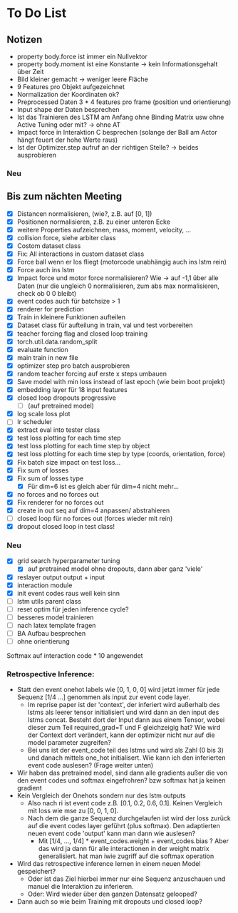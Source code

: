 # To Do List

## Notizen
- property body.force ist immer ein Nullvektor
- property body.moment ist eine Konstante -> kein Informationsgehalt über Zeit
- Bild kleiner gemacht -> weniger leere Fläche
- 9 Features pro Objekt aufgezeichnet
- Normalization der Koordinaten ok?
- Preprocessed Daten 3 * 4 features pro frame (position und orientierung)
- Input shape der Daten besprechen
- Ist das Trainieren des LSTM am Anfang ohne Binding Matrix usw ohne Active Tuning oder mit? -> ohne AT
- Impact force in Interaktion C besprechen (solange der Ball am Actor hängt feuert der hohe Werte raus)
- Ist der Optimizer.step aufruf an der richtigen Stelle? -> beides ausprobieren

### Neu


## Bis zum nächten Meeting
- [x] Distancen normalisieren, (wie?, z.B. auf [0, 1]) 
- [x] Positionen normalisieren, z.B. zu einer unteren Ecke
- [x] weitere Properties aufzeichnen, mass, moment, velocity, ...
- [x] collision force, siehe arbiter class
- [x] Costom dataset class 
- [x] Fix: All interactions in custom dataset class
- [x] Force ball wenn er los fliegt (motorcode unabhängig auch ins lstm rein)
- [x] Force auch ins lstm
- [x] Impact force und motor force normalisieren? Wie -> auf -1,1 über alle Daten (nur die ungleich 0 normalisieren, zum abs max normalisieren, check ob 0 0 bleibt)
- [x] event codes auch für batchsize > 1
- [x] renderer for prediction
- [x] Train in kleinere Funktionen aufteilen
- [x] Dataset class für aufteilung in train, val und test vorbereiten
- [x] teacher forcing flag and closed loop training
- [x] torch.util.data.random_split
- [x] evaluate function
- [x] main train in new file
- [x] optimizer step pro batch ausprobieren
- [x] random teacher forcing auf erste x steps umbauen
- [x] Save model with min loss instead of last epoch (wie beim boot projekt)
- [x] embedding layer für 18 input features
- [x] closed loop dropouts progressive 
  - [ ] (auf pretrained model)
- [x] log scale loss plot
- [ ] lr scheduler
- [x] extract eval into tester class
- [x] test loss plotting for each time step
- [x] test loss plotting for each time step by object
- [x] test loss plotting for each time step by type (coords, orientation, force)
- [x] Fix batch size impact on test loss...
- [x] Fix sum of losses
- [x] Fix sum of losses type 
  - [x] Für dim=6 ist es gleich aber für dim=4 nicht mehr...
- [x] no forces and no forces out
- [x] Fix renderer for no forces out
- [x] create in out seq auf dim=4 anpassen/ abstrahieren
- [ ] closed loop für no forces out (forces wieder mit rein)
- [x] dropout closed loop in test class!
### Neu
- [x] grid search hyperparameter tuning
  - [x] auf pretrained model ohne dropouts, dann aber ganz 'viele'
- [x] reslayer output output + input
- [x] interaction module
- [x] init event codes raus weil kein sinn
- [ ] lstm utils parent class
- [ ] reset optim für jeden inference cycle?
- [ ] besseres model trainieren 
- [ ] nach latex template fragen
- [ ] BA Aufbau besprechen
- [ ] ohne orientierung

Softmax auf interaction code * 10 angewendet


### Retrospective Inference:
- Statt den event onehot labels wie [0, 1, 0, 0] wird jetzt immer für jede Sequenz [1/4 ...] genommen als input zur event code layer.
  - Im reprise paper ist der 'context', der inferiert wird außerhalb des lstms als leerer tensor initialisiert und wird dann an den input des lstms concat. Besteht dort der Input dann aus einem Tensor, wobei dieser zum Teil required_grad=T und F gleichzeigig hat? Wie wird der Context dort verändert, kann der optimizer nicht nur auf die model parameter zugreifen?
  - Bei uns ist der event_code teil des lstms und wird als Zahl (0 bis 3) und danach mittels one_hot initialisert. Wie kann ich den inferierten event code auslesen? (Frage weiter unten) 
- Wir haben das pretrained model, sind dann alle gradients außer die von den event codes und softmax eingefrohren? bzw softmax hat ja keinen gradient
- Kein Vergleich der Onehots sondern nur des lstm outputs
  - Also nach ri ist event code z.B. [0.1, 0.2, 0.6, 0.1]. Keinen Vergleich mit loss wie mse zu [0, 0, 1, 0].
  - Nach dem die ganze Sequenz durchgelaufen ist wird der loss zurück auf die event codes layer geführt (plus softmax). Den adaptierten neuen event code 'output' kann man dann wie auslesen?
    - Mit [1/4, ..., 1/4] * event_codes.weight + event_codes.bias ? Aber das wird ja dann für alle interactionen in der weight matrix generalisiert. hat man iwie zugriff auf die softmax operation
- Wird das retrospective inference lernen in einem neuen Model gespeichert?
  - Oder ist das Ziel hierbei immer nur eine Sequenz anzuschauen und manuel die Interaktion zu inferieren.
  - Oder: Wird wieder über den ganzen Datensatz gelooped? 
- Dann auch so wie beim Training mit dropouts und closed loop?